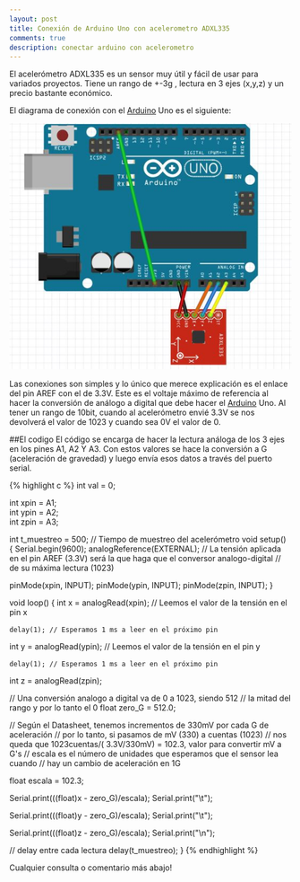 ```yaml
---
layout: post
title: Conexión de Arduino Uno con acelerometro ADXL335 
comments: true
description: conectar arduino con acelerometro
---
```

 

El acelerómetro ADXL335 es un sensor muy útil y fácil de usar para variados proyectos. Tiene un rango de +-3g , lectura en 3 ejes (x,y,z) y un precio bastante económico.


El diagrama de conexión con el [Arduino](http://www.arduino.cc) Uno es el siguiente:

![apc220](/assets/adxl335.JPG)

Las conexiones son simples y lo único que merece explicación es el enlace del pin AREF con el   de 3.3V. Este es el voltaje máximo de referencia al hacer la conversión de análogo a digital que debe hacer el  [Arduino](http://www.arduino.cc) Uno. Al tener un rango de 10bit, cuando al acelerómetro envié 3.3V se nos devolverá el valor de 1023 y cuando sea 0V el valor de 0.


##El codigo
El código se encarga de hacer la lectura análoga de los 3 ejes en los pines A1, A2 Y A3. Con estos valores se hace la conversión a G (aceleración de gravedad) y luego envía esos datos a través del puerto serial.



{% highlight c  %}
int val = 0;

int xpin = A1;                  
int ypin = A2;                  
int zpin = A3;                
 
int t_muestreo = 500;   // Tiempo de muestreo del acelerómetro
void setup()
{
 Serial.begin(9600);
  analogReference(EXTERNAL);  // La tensión aplicada en el pin AREF (3.3V) será la que haga que el conversor analogo-digital
                              // de su máxima lectura (1023) 
    
  pinMode(xpin, INPUT);
  pinMode(ypin, INPUT);
  pinMode(zpin, INPUT);
}

void loop()
{
 int x = analogRead(xpin); // Leemos el valor de la tensión en el pin x
 
    delay(1); // Esperamos 1 ms a leer en el próximo pin
 
  int y = analogRead(ypin); // Leemos el valor de la tensión en el pin y
 
    delay(1); // Esperamos 1 ms a leer en el próximo pin
 
  int z = analogRead(zpin);
 
  // Una conversión analogo a digital va de 0 a 1023, siendo 512 
  // la mitad del rango y por lo tanto el 0
  float zero_G = 512.0;
 
  // Según el Datasheet, tenemos incrementos de 330mV por cada G de aceleración
  // por lo tanto, si pasamos de mV (330) a cuentas (1023)
  // nos queda que 1023cuentas/( 3.3V/330mV)  = 102.3, valor para convertir mV a G's
  // escala es el número de unidades que esperamos que el sensor lea cuando
  // hay un cambio de aceleración en 1G
 
  float escala = 102.3;
 
  Serial.print(((float)x - zero_G)/escala);
  Serial.print("\t");
 
  Serial.print(((float)y - zero_G)/escala);
  Serial.print("\t");
 
  Serial.print(((float)z - zero_G)/escala);
  Serial.print("\n");
 
  // delay entre cada lectura
  delay(t_muestreo);
}
{% endhighlight %}



Cualquier consulta o comentario más abajo!
